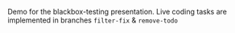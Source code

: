 Demo for the blackbox-testing presentation.
Live coding tasks are implemented in branches `filter-fix` & `remove-todo`
